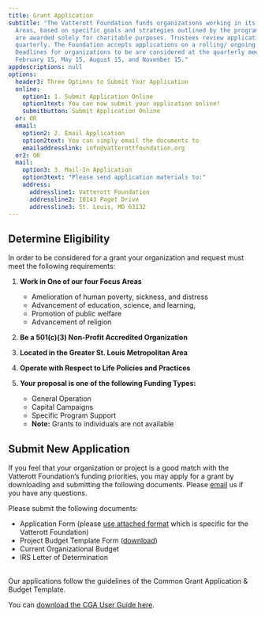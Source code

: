 ```yaml
---
title: Grant Application
subtitle: "The Vatterott Foundation funds organizations working in its Focus
  Areas, based on specific goals and strategies outlined by the programs. Grants
  are awarded solely for charitable purposes. Trustees review applications
  quarterly. The Foundation accepts applications on a rolling/ ongoing basis.
  Deadlines for organizations to be are considered at the quarterly meetings:
  February 15, May 15, August 15, and November 15."
appdescriptions: null
options:
  header3: Three Options to Submit Your Application
  online:
    option1: 1. Submit Application Online
    option1text: You can now submit your application online!
    submitbutton: Submit Application Online
  or: OR
  email:
    option2: 2. Email Application
    option2text: You can simply email the documents to
    emailaddresslink: info@vatterottfoundation.org
  or2: OR
  mail:
    option3: 3. Mail-In Application
    option3text: "Please send application materials to:"
    address:
      addressline1: Vatterott Foundation
      addressline2: 10143 Paget Drive
      addressline3: St. Louis, MO 63132
---
```

## Determine Eligibility

In order to be considered for a grant your organization and request must meet the following requirements:

1. **Work in One of our four Focus Areas**

   * Amelioration of human poverty, sickness, and distress
   * Advancement of education, science, and learning,
   * Promotion of public welfare
   * Advancement of religion
2. **Be a 501(c)(3) Non-Profit Accredited Organization**
3. **Located in the Greater St. Louis Metropolitan Area**
4. **Operate with Respect to Life Policies and Practices**
5. **Your proposal is one of the following Funding Types:**

   * General Operation
   * Capital Campaigns
   * Specific Program Support
   * **Note:** Grants to individuals are not available

## Submit New Application

If you feel that your organization or project is a good match with the Vatterott Foundation’s funding priorities, you may apply for a grant by downloading and submitting the following documents. Please [email](mailto:info@vatterottfoundation.org) us if you have any questions.

Please submit the following documents:

* Application Form (please [use attached format]("https://www.vatterottfoundation.com/public/VF_Application_Form.docx") which is specific for the Vatterott Foundation)
* Project Budget Template Form ([download]("https://www.vatterottfoundation.com/public/VF_Budget_Template_Form.xls"))
* Current Organizational Budget
* IRS Letter of Determination

\
Our applications follow the guidelines of the Common Grant Application & Budget Template. 

You can [download the CGA User Guide here]("https://www.vatterottfoundation.com/public/CGA_User_Guide.pdf").